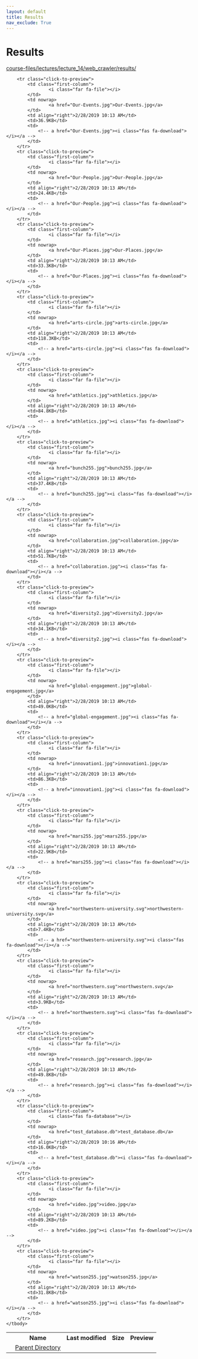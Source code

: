 ```yaml
---
layout: default
title: Results
nav_exclude: True
---
```


# Results

[course-files/lectures/lecture_14/web_crawler/results/](.)

<table class="tbl-files">
    <tbody>
        <tr>
            <th valign="top"></th>
            <th>Name</th>
            <th>Last modified</th>
            <th>Size</th>
            <th>Preview</th>
        </tr>
        <tr>
            <td valign="top">
                <i class="fa fa-folder-open"></i>
            </td>
            <td><a href="../">Parent Directory</a></td>
            <td>&nbsp;</td>
            <td>&nbsp;</td>
            <td>&nbsp;</td>
        </tr>

        <tr class="click-to-preview">
            <td class="first-column">
                    <i class="far fa-file"></i>
            </td>
            <td nowrap>
                    <a href="Our-Events.jpg">Our-Events.jpg</a>
            </td>
            <td align="right">2/28/2019 10:13 AM</td>
            <td>36.9KB</td>
            <td>
                <!-- a href="Our-Events.jpg"><i class="fas fa-download"></i></a -->
            </td>
        </tr>
        <tr class="click-to-preview">
            <td class="first-column">
                    <i class="far fa-file"></i>
            </td>
            <td nowrap>
                    <a href="Our-People.jpg">Our-People.jpg</a>
            </td>
            <td align="right">2/28/2019 10:13 AM</td>
            <td>24.4KB</td>
            <td>
                <!-- a href="Our-People.jpg"><i class="fas fa-download"></i></a -->
            </td>
        </tr>
        <tr class="click-to-preview">
            <td class="first-column">
                    <i class="far fa-file"></i>
            </td>
            <td nowrap>
                    <a href="Our-Places.jpg">Our-Places.jpg</a>
            </td>
            <td align="right">2/28/2019 10:13 AM</td>
            <td>33.3KB</td>
            <td>
                <!-- a href="Our-Places.jpg"><i class="fas fa-download"></i></a -->
            </td>
        </tr>
        <tr class="click-to-preview">
            <td class="first-column">
                    <i class="far fa-file"></i>
            </td>
            <td nowrap>
                    <a href="arts-circle.jpg">arts-circle.jpg</a>
            </td>
            <td align="right">2/28/2019 10:13 AM</td>
            <td>118.3KB</td>
            <td>
                <!-- a href="arts-circle.jpg"><i class="fas fa-download"></i></a -->
            </td>
        </tr>
        <tr class="click-to-preview">
            <td class="first-column">
                    <i class="far fa-file"></i>
            </td>
            <td nowrap>
                    <a href="athletics.jpg">athletics.jpg</a>
            </td>
            <td align="right">2/28/2019 10:13 AM</td>
            <td>84.8KB</td>
            <td>
                <!-- a href="athletics.jpg"><i class="fas fa-download"></i></a -->
            </td>
        </tr>
        <tr class="click-to-preview">
            <td class="first-column">
                    <i class="far fa-file"></i>
            </td>
            <td nowrap>
                    <a href="bunch255.jpg">bunch255.jpg</a>
            </td>
            <td align="right">2/28/2019 10:13 AM</td>
            <td>37.4KB</td>
            <td>
                <!-- a href="bunch255.jpg"><i class="fas fa-download"></i></a -->
            </td>
        </tr>
        <tr class="click-to-preview">
            <td class="first-column">
                    <i class="far fa-file"></i>
            </td>
            <td nowrap>
                    <a href="collaboration.jpg">collaboration.jpg</a>
            </td>
            <td align="right">2/28/2019 10:13 AM</td>
            <td>51.7KB</td>
            <td>
                <!-- a href="collaboration.jpg"><i class="fas fa-download"></i></a -->
            </td>
        </tr>
        <tr class="click-to-preview">
            <td class="first-column">
                    <i class="far fa-file"></i>
            </td>
            <td nowrap>
                    <a href="diversity2.jpg">diversity2.jpg</a>
            </td>
            <td align="right">2/28/2019 10:13 AM</td>
            <td>34.1KB</td>
            <td>
                <!-- a href="diversity2.jpg"><i class="fas fa-download"></i></a -->
            </td>
        </tr>
        <tr class="click-to-preview">
            <td class="first-column">
                    <i class="far fa-file"></i>
            </td>
            <td nowrap>
                    <a href="global-engagement.jpg">global-engagement.jpg</a>
            </td>
            <td align="right">2/28/2019 10:13 AM</td>
            <td>49.0KB</td>
            <td>
                <!-- a href="global-engagement.jpg"><i class="fas fa-download"></i></a -->
            </td>
        </tr>
        <tr class="click-to-preview">
            <td class="first-column">
                    <i class="far fa-file"></i>
            </td>
            <td nowrap>
                    <a href="innovation1.jpg">innovation1.jpg</a>
            </td>
            <td align="right">2/28/2019 10:13 AM</td>
            <td>86.3KB</td>
            <td>
                <!-- a href="innovation1.jpg"><i class="fas fa-download"></i></a -->
            </td>
        </tr>
        <tr class="click-to-preview">
            <td class="first-column">
                    <i class="far fa-file"></i>
            </td>
            <td nowrap>
                    <a href="mars255.jpg">mars255.jpg</a>
            </td>
            <td align="right">2/28/2019 10:13 AM</td>
            <td>22.9KB</td>
            <td>
                <!-- a href="mars255.jpg"><i class="fas fa-download"></i></a -->
            </td>
        </tr>
        <tr class="click-to-preview">
            <td class="first-column">
                    <i class="far fa-file"></i>
            </td>
            <td nowrap>
                    <a href="northwestern-university.svg">northwestern-university.svg</a>
            </td>
            <td align="right">2/28/2019 10:13 AM</td>
            <td>7.4KB</td>
            <td>
                <!-- a href="northwestern-university.svg"><i class="fas fa-download"></i></a -->
            </td>
        </tr>
        <tr class="click-to-preview">
            <td class="first-column">
                    <i class="far fa-file"></i>
            </td>
            <td nowrap>
                    <a href="northwestern.svg">northwestern.svg</a>
            </td>
            <td align="right">2/28/2019 10:13 AM</td>
            <td>3.9KB</td>
            <td>
                <!-- a href="northwestern.svg"><i class="fas fa-download"></i></a -->
            </td>
        </tr>
        <tr class="click-to-preview">
            <td class="first-column">
                    <i class="far fa-file"></i>
            </td>
            <td nowrap>
                    <a href="research.jpg">research.jpg</a>
            </td>
            <td align="right">2/28/2019 10:13 AM</td>
            <td>49.8KB</td>
            <td>
                <!-- a href="research.jpg"><i class="fas fa-download"></i></a -->
            </td>
        </tr>
        <tr class="click-to-preview">
            <td class="first-column">
                    <i class="fas fa-database"></i>
            </td>
            <td nowrap>
                    <a href="test_database.db">test_database.db</a>
            </td>
            <td align="right">2/28/2019 10:16 AM</td>
            <td>16.0KB</td>
            <td>
                <!-- a href="test_database.db"><i class="fas fa-download"></i></a -->
            </td>
        </tr>
        <tr class="click-to-preview">
            <td class="first-column">
                    <i class="far fa-file"></i>
            </td>
            <td nowrap>
                    <a href="video.jpg">video.jpg</a>
            </td>
            <td align="right">2/28/2019 10:13 AM</td>
            <td>89.2KB</td>
            <td>
                <!-- a href="video.jpg"><i class="fas fa-download"></i></a -->
            </td>
        </tr>
        <tr class="click-to-preview">
            <td class="first-column">
                    <i class="far fa-file"></i>
            </td>
            <td nowrap>
                    <a href="watson255.jpg">watson255.jpg</a>
            </td>
            <td align="right">2/28/2019 10:13 AM</td>
            <td>31.8KB</td>
            <td>
                <!-- a href="watson255.jpg"><i class="fas fa-download"></i></a -->
            </td>
        </tr>
    </tbody>
</table>

